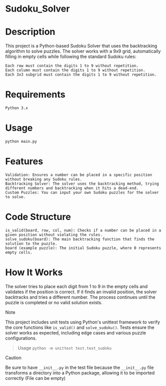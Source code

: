 # Sudoku_Solver
# Description

This project is a Python-based Sudoku Solver that uses the backtracking algorithm to solve puzzles. The solver works with a 9x9 grid, automatically filling in empty cells while following the standard Sudoku rules:

    Each row must contain the digits 1 to 9 without repetition.
    Each column must contain the digits 1 to 9 without repetition.
    Each 3x3 subgrid must contain the digits 1 to 9 without repetition.

# Requirements

    Python 3.x

# Usage 
  ````
  python main.py
  ````

# Features

    Validation: Ensures a number can be placed in a specific position without breaking any Sudoku rules.
    Backtracking Solver: The solver uses the backtracking method, trying different numbers and backtracking when it hits a dead-end.
    Custom Puzzles: You can input your own Sudoku puzzles for the solver to solve.

# Code Structure

    is_valid(board, row, col, num): Checks if a number can be placed in a given position without violating the rules.
    solve_sudoku(board): The main backtracking function that finds the solution to the puzzle.
    board (example puzzle): The initial Sudoku puzzle, where 0 represents empty cells.

# How It Works

The solver tries to place each digit from 1 to 9 in the empty cells and validates if the position is correct. If it finds an invalid position, the solver backtracks and tries a different number. The process continues until the puzzle is completed or no valid solution exists.

>[!NOTE]
>  This project includes unit tests using Python's unittest framework to verify the core functions like ```is_valid()``` and ```solve_sudoku()```. Tests ensure the solver works as expected, including edge cases and various puzzle configurations.

>  Usage ```python -m unittest test.test_sudoku```

> [!CAUTION]
> Be sure to have ```__init__.py``` in the test file because the ```__init__.py``` file transforms a directory into a Python package, allowing it to be imported correctly (File can be empty)

